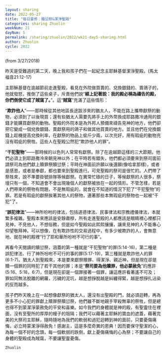 ```yaml
---
layout: sharing
date: 2022-05-27
title: "每日靈修：贖愆祭&潔淨聖殿"
categories: sharing Zhuolin
weekNum: 21
dayNum: 5
permalink: /sharing/zhuolin/2022/wk21-day5-sharing.html
author: Zhuolin
cycle: 2022
---
```

(from 3/27/2018)

昨天是受難週的第二天，晚上我和孩子們在一起紀念主耶穌基督潔淨聖殿。(馬太福音21:12-17)  

主耶穌基督在逾越節前走進聖殿，看見在外院做買賣的、兌換銀錢的、賣鴿子的，他就發怒，推倒了這些桌子，斥責他們說“**經上記著說：我的殿必稱為禱告的殿，你們倒使它成了賊窩了。**”。這“**賊窩**”充滿了這些情形：  

“**欺詐他人**”——那時候從其他地區長途跋涉來的猶太人，不能在路上攜帶獻祭的動物，必須到了以後現買；還有些猶太人需要先將手上的外幣換成耶路撒冷通用的銀錢才能購買獻祭的動物。聖殿的外院本是為外邦人預備來禱告見神的地方，他們卻把它變成一個兌換銀錢、賣獻祭用的鴿子和做其他買賣的地方。並且他們在兌換銀錢上趁機提高兌換利率，在獻祭的物品上偷斤少兩，以次充好，用有瑕疵的動物充沒有瑕疵的祭牲。這些人在聖殿公然犯“欺詐他人的罪”。  

“**干犯聖物**”——那時候的以色列人常常有獻祭。除了在逾越節這樣的三大節期，他們必須上到耶路撒冷來朝見神以外；在平時若有錯失，他們都必須要來到祭司面前請祭司為他們獻上贖罪祭贖愆祭；平時在神面前許願以後還願(像哈拿那樣)，或者是感恩，或者是奉獻，都也要來到聖殿進行。可見聖殿的祭司是很忙的。人們帶了祭牲來，說不準要掛號排隊等候獻祭。在異常忙碌的日子，等候獻祭的人很多，祭壇只有一個，不知道會不會出現幾個人的獻祭被放在一起的情形。不管怎樣，若是人們帶來的祭物有問題，不是無瑕疵的，就會在不知道的情況下犯了“干犯聖物”的罪。若是有瑕疵的獻祭挨著其他人的祭物，連著那些本無瑕疵的祭物也一起被“干犯”了。  

“**誤犯律法**”——神所吩咐的律法，包括道德律法、民事律法和宗教禮儀律法，本就繁多複雜。聖殿本來應該是安靜肅穆，所有走進聖殿的人都應該是眼睛裡心裡都只見神，不見他人，不想俗務，但是如今聖殿如此熙熙攘攘，讓來見神的人不能專心仰望敬拜神。可以想像，在有欺詐性的交易過程中，有多少被欺詐的人，會無意地、就在神的殿裡“行了耶和華所吩咐不可行的事”。  

再看今天閱讀的贖愆祭，涵蓋的第一種就是“干犯聖物”的罪(5:14-16)，第二種是誤犯律法、行了神所吩咐不可行的事的罪(5:17-19)，第三種就是欺詐他人的罪(6:1-7)。猶太人到聖殿來，本是要來獻祭贖罪、得潔淨、親近神，但是現在卻是贖一個罪的同時犯了若干其他的罪；本是“**祭司要為他贖罪，他必蒙赦免**”的應許(5:16、5:18，6:7)，但是現在卻是一個罪接著一個罪，讓這應許看著遙不可及；罪如同無法脫離的網羅，污穢的泥坑，越是想掙脫越是糾纏得緊，越是想掙扎沾染的反而越多。  

孩子們昨天晚上在一起想像獻祭的猶太人，還沒有出聖殿的門，就必須迴轉，再為更多不小心犯的罪獻上贖罪祭贖愆祭，他們雖不斷地親手宰殺無辜的祭牲，但是總也得不到蒙潔淨蒙赦免的平安和喜樂。如今我們的身體就是神的殿，有聖靈住在裡面，沒有至聖所的厚厚的幔子的阻隔；我們可以藉著主耶穌的寶血的遮蓋，藉著完美的大祭司主耶穌，隨時隨地為我們的軟弱和過犯迴轉到神的面前，只要憂傷痛悔，必立時蒙潔淨得赦免！感謝主，這是多麼奇異的恩典！因而要保守聖潔的心，為每一個不好的念頭，每一個軟弱的跌倒，獻上憂傷痛悔的心為祭；不要讓自己的身體的聖殿成為賊窩，不要讓聖靈憂傷。  

`Zhuolin`  
